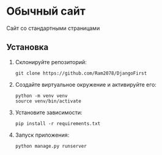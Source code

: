 # Обычный сайт

Сайт со стандартными страницами

## Установка

1. Склонируйте репозиторий:

   ```shell
   git clone https://github.com/Ram2078/DjangoFirst
   ```
2. Создайте виртуальное окружение и активируйте его:

   ```shell
   python -m venv venv
   source venv/bin/activate
   ```
3. Установите зависимости:

   ```shell
   pip install -r requirements.txt
   ```
4. Запуск приложения:

   ```shell
   python manage.py runserver
   ```

